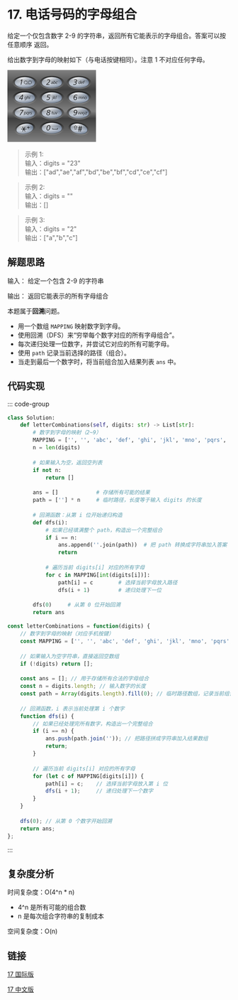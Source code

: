 # 17. 电话号码的字母组合 <Badge type="warning" text="Medium" />

给定一个仅包含数字 2-9 的字符串，返回所有它能表示的字母组合。答案可以按 任意顺序 返回。

给出数字到字母的映射如下（与电话按键相同）。注意 1 不对应任何字母。

![17](./assets/17.png)

>示例 1:  
输入：digits = "23"  
输出：["ad","ae","af","bd","be","bf","cd","ce","cf"]

>示例 2:  
输入：digits = ""  
输出：[]

>示例 3:  
输入：digits = "2"  
输出：["a","b","c"]

## 解题思路

输入： 给定一个包含 2-9 的字符串

输出： 返回它能表示的所有字母组合

本题属于**回溯**问题。

* 用一个数组 `MAPPING` 映射数字到字母。
* 使用回溯（DFS）来“穷举每个数字对应的所有字母组合”。
* 每次递归处理一位数字，并尝试它对应的所有可能字母。
* 使用 `path` 记录当前选择的路径（组合）。
* 当走到最后一个数字时，将当前组合加入结果列表 `ans` 中。

## 代码实现

::: code-group

```python
class Solution:
    def letterCombinations(self, digits: str) -> List[str]:
        # 数字到字母的映射（2~9）
        MAPPING = ['', '', 'abc', 'def', 'ghi', 'jkl', 'mno', 'pqrs', 'tuv', 'wxyz']
        n = len(digits)

        # 如果输入为空，返回空列表
        if not n:
            return []

        ans = []            # 存储所有可能的结果
        path = [''] * n     # 临时路径，长度等于输入 digits 的长度

        # 回溯函数：从第 i 位开始递归构造
        def dfs(i):
            # 如果已经填满整个 path，构造出一个完整组合
            if i == n:
                ans.append(''.join(path))  # 把 path 转换成字符串加入答案
                return

            # 遍历当前 digits[i] 对应的所有字母
            for c in MAPPING[int(digits[i])]:
                path[i] = c        # 选择当前字母放入路径
                dfs(i + 1)         # 递归处理下一位

        dfs(0)     # 从第 0 位开始回溯
        return ans
```

```javascript
const letterCombinations = function(digits) {
    // 数字到字母的映射（对应手机按键）
    const MAPPING = ['', '', 'abc', 'def', 'ghi', 'jkl', 'mno', 'pqrs', 'tuv', 'wxyz'];

    // 如果输入为空字符串，直接返回空数组
    if (!digits) return [];

    const ans = []; // 用于存储所有合法的字母组合
    const n = digits.length; // 输入数字的长度
    const path = Array(digits.length).fill(0); // 临时路径数组，记录当前组合

    // 回溯函数，i 表示当前处理第 i 个数字
    function dfs(i) {
        // 如果已经处理完所有数字，构造出一个完整组合
        if (i == n) {
            ans.push(path.join('')); // 把路径拼成字符串加入结果数组
            return;
        }

        // 遍历当前 digits[i] 对应的所有字母
        for (let c of MAPPING[digits[i]]) {
            path[i] = c;    // 选择当前字母放入第 i 位
            dfs(i + 1);     // 递归处理下一个数字
        }
    }

    dfs(0); // 从第 0 个数字开始回溯
    return ans;
};
```

:::

## 复杂度分析

时间复杂度：O(4^n * n)  
* 4^n 是所有可能的组合数
* n 是每次组合字符串的复制成本

空间复杂度：O(n)

## 链接

[17 国际版](https://leetcode.com/problems/letter-combinations-of-a-phone-number/description/)

[17 中文版](https://leetcode.cn/problems/letter-combinations-of-a-phone-number/description/)
